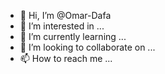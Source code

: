 - 👋 Hi, I’m @Omar-Dafa
- 👀 I’m interested in ...
- 🌱 I’m currently learning ...
- 💞️ I’m looking to collaborate on ...
- 📫 How to reach me ...

<!---
Omar-Dafa/Omar-Dafa is a ✨ special ✨ repository because its `README.md` (this file) appears on your GitHub profile.
You can click the Preview link to take a look at your changes.
--->

